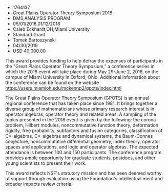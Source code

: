 
* 1764137
* Great Plains Operator Theory Symposium 2018
* DMS,ANALYSIS PROGRAM
* 05/01/2018,01/12/2018
* Caleb Eckhardt,OH,Miami University
* Standard Grant
* Tomek Bartoszynski
* 04/30/2019
* USD 40,000.00

This award provides funding to help defray the expenses of participants in the
"Great Plains Operator Theory Symposium," a conference series in which the 2018
event will take place during May 29-June 2, 2018, on the campus of Miami
University in Oxford, Ohio. Additional information about the conference can be
found on the website https://users.miamioh.edu/mckennp2/gpots/index.html

The Great Plains Operator Theory Symposium (GPOTS) is an annual regional
conference that has taken place since 1981. It brings together a diverse group
of mathematicians whose primary research interest is in operator algebras,
operator theory and related areas. A sampling of the topics presented in the
2018 event is given by the following: the corona problem, Hilbert modules,
noncommutative function theory, deformation rigidity, free probability,
subfactors and fusion categories, classification of C*-algebras, C*-algebras and
dynamical systems, the Baum-Connes conjecture, noncommutative differential
geometry, index theory, operator spaces and applications, and logic and operator
algebras. The expected attendance is between 100 and 150 participants. The
conference program provides ample opportunity for graduate students, postdocs,
and other young scientists to present their work.

This award reflects NSF's statutory mission and has been deemed worthy of
support through evaluation using the Foundation's intellectual merit and broader
impacts review criteria.
